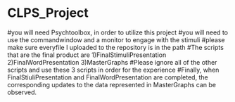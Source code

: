 # CLPS_Project

 #you will need Psychtoolbox, in order to utilize this project
 #you will need to use the commandwindow and a monitor to engage with the stimuli
 #please make sure everyfile I uploaded to the repository is in the path
 #The scripts that are the final product are 1)FinalStimuliPresentation 2)FinalWordPresentation 3)MasterGraphs
 #Please ignore all of the other scripts and use these 3 scripts in order for the experience
 #Finally, when FinalStiuliPresentation and FinalWordPresentation are completed, the corresponding updates to the data represented in MasterGraphs can be observed.

 

